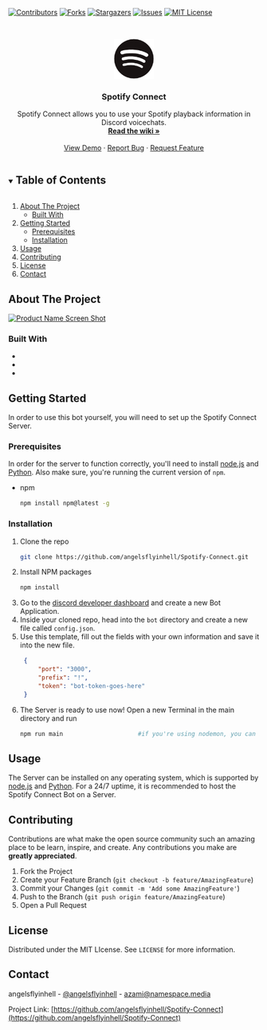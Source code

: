 <!--
*** Thanks for checking out the Best-README-Template. If you have a suggestion
*** that would make this better, please fork the repo and create a pull request
*** or simply open an issue with the tag "enhancement".
*** Thanks again! Now go create something AMAZING! :D
***
***
***
*** To avoid retyping too much info. Do a search and replace for the following:
*** angelsflyinhell, Spotify-Connect, angelsflyinhell, azami@namespace.media, Spotify Connect, Spotify Connect allows you to use your Spotify playback information in Discord voicechats.
-->



<!-- PROJECT SHIELDS -->
<!--
*** I'm using markdown "reference style" links for readability.
*** Reference links are enclosed in brackets [ ] instead of parentheses ( ).
*** See the bottom of this document for the declaration of the reference variables
*** for contributors-url, forks-url, etc. This is an optional, concise syntax you may use.
*** https://www.markdownguide.org/basic-syntax/#reference-style-links
-->
[![Contributors][contributors-shield]][contributors-url]
[![Forks][forks-shield]][forks-url]
[![Stargazers][stars-shield]][stars-url]
[![Issues][issues-shield]][issues-url]
[![MIT License][license-shield]][license-url]



<!-- PROJECT LOGO -->
<br />
<p align="center">
  <a href="https://github.com/angelsflyinhell/Spotify-Connect">
    <img src="images/logo.png" alt="Logo" width="80" height="80">
  </a>

  <h3 align="center">Spotify Connect</h3>

  <p align="center">
    Spotify Connect allows you to use your Spotify playback information in Discord voicechats.
    <br />
    <a href="https://github.com/angelsflyinhell/Spotify-Connect/wiki"><strong>Read the wiki »</strong></a>
    <br />
    <br />
    <a href="http://connect.4c3711.xyz">View Demo</a>
    ·
    <a href="https://github.com/angelsflyinhell/Spotify-Connect/issues">Report Bug</a>
    ·
    <a href="https://github.com/angelsflyinhell/Spotify-Connect/issues">Request Feature</a>
  </p>
</p>



<!-- TABLE OF CONTENTS -->
<details open="open">
  <summary><h2 style="display: inline-block">Table of Contents</h2></summary>
  <ol>
    <li>
      <a href="#about-the-project">About The Project</a>
      <ul>
        <li><a href="#built-with">Built With</a></li>
      </ul>
    </li>
    <li>
      <a href="#getting-started">Getting Started</a>
      <ul>
        <li><a href="#prerequisites">Prerequisites</a></li>
        <li><a href="#installation">Installation</a></li>
      </ul>
    </li>
    <li><a href="#usage">Usage</a></li>
    <li><a href="#contributing">Contributing</a></li>
    <li><a href="#license">License</a></li>
    <li><a href="#contact">Contact</a></li>
  </ol>
</details>



<!-- ABOUT THE PROJECT -->
## About The Project

[![Product Name Screen Shot][product-screenshot]](http://connect.4c3711.xyz)
### Built With

* []()
* []()
* []()



<!-- GETTING STARTED -->
## Getting Started

In order to use this bot yourself, you will need to set up the Spotify Connect Server.

### Prerequisites

In order for the server to function correctly, you'll need to install [node.js](https://nodejs.org/en/) and [Python](https://www.python.org/downloads/). Also make sure, you're running the current version of `npm`.
* npm
  ```sh
  npm install npm@latest -g
  ```

### Installation

1. Clone the repo
   ```sh
   git clone https://github.com/angelsflyinhell/Spotify-Connect.git
   ```
2. Install NPM packages
   ```sh
   npm install
   ```
3. Go to the [discord developer dashboard](https://discord.com/developers/applications) and create a new Bot Application.
4. Inside your cloned repo, head into the `bot` directory and create a new file called `config.json`.
5. Use this template, fill out the fields with your own information and save it into the new file.
   ```json
    {
        "port": "3000",
        "prefix": "!",
        "token": "bot-token-goes-here"
    }
   ```
6. The Server is ready to use now! Open a new Terminal in the main directory and run
   ```sh
   npm run main                     #if you're using nodemon, you can also run 'npm run dev'
   ```


<!-- USAGE EXAMPLES -->
## Usage

The Server can be installed on any operating system, which is supported by [node.js](https://nodejs.org/en/) and [Python](https://www.python.org/downloads/). For a 24/7 uptime, it is recommended to host the Spotify Connect Bot on a Server.



<!-- CONTRIBUTING -->
## Contributing

Contributions are what make the open source community such an amazing place to be learn, inspire, and create. Any contributions you make are **greatly appreciated**.

1. Fork the Project
2. Create your Feature Branch (`git checkout -b feature/AmazingFeature`)
3. Commit your Changes (`git commit -m 'Add some AmazingFeature'`)
4. Push to the Branch (`git push origin feature/AmazingFeature`)
5. Open a Pull Request



<!-- LICENSE -->
## License

Distributed under the MIT LIcense. See `LICENSE` for more information.



<!-- CONTACT -->
## Contact

angelsflyinhell - [@angelsflyinhell](https://twitter.com/angelsflyinhell) - azami@namespace.media

Project Link: [https://github.com/angelsflyinhell/Spotify-Connect](https://github.com/angelsflyinhell/Spotify-Connect)

<!-- MARKDOWN LINKS & IMAGES -->
<!-- https://www.markdownguide.org/basic-syntax/#reference-style-links -->
[contributors-shield]: https://img.shields.io/github/contributors/angelsflyinhell/Spotify-Connect.svg?style=for-the-badge
[contributors-url]: https://github.com/angelsflyinhell/Spotify-Connect/graphs/contributors
[forks-shield]: https://img.shields.io/github/forks/angelsflyinhell/Spotify-Connect.svg?style=for-the-badge
[forks-url]: https://github.com/angelsflyinhell/Spotify-Connect/network/members
[stars-shield]: https://img.shields.io/github/stars/angelsflyinhell/Spotify-Connect.svg?style=for-the-badge
[stars-url]: https://github.com/angelsflyinhell/Spotify-Connect/stargazers
[issues-shield]: https://img.shields.io/github/issues/angelsflyinhell/Spotify-Connect.svg?style=for-the-badge
[issues-url]: https://github.com/angelsflyinhell/Spotify-Connect/issues
[license-shield]: https://img.shields.io/github/license/angelsflyinhell/Spotify-Connect.svg?style=for-the-badge
[license-url]: https://github.com/angelsflyinhell/Spotify-Connect/blob/master/LICENSE.txt
[product-screenshot]: https://cdn.4c3711.xyz/chrome_uySMxZ3rxW.png
